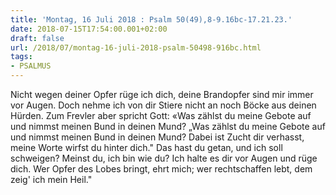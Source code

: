 ```yaml
---
title: 'Montag, 16 Juli 2018 : Psalm 50(49),8-9.16bc-17.21.23.'
date: 2018-07-15T17:54:00.001+02:00
draft: false
url: /2018/07/montag-16-juli-2018-psalm-50498-916bc.html
tags: 
- PSALMUS
---
```


Nicht wegen deiner Opfer rüge ich dich, deine Brandopfer sind mir immer vor Augen. Doch nehme ich von dir Stiere nicht an noch Böcke aus deinen Hürden. Zum Frevler aber spricht Gott: «Was zählst du meine Gebote auf und nimmst meinen Bund in deinen Mund? „Was zählst du meine Gebote auf und nimmst meinen Bund in deinen Mund? Dabei ist Zucht dir verhasst, meine Worte wirfst du hinter dich." Das hast du getan, und ich soll schweigen? Meinst du, ich bin wie du? Ich halte es dir vor Augen und rüge dich. Wer Opfer des Lobes bringt, ehrt mich; wer rechtschaffen lebt, dem zeig' ich mein Heil."